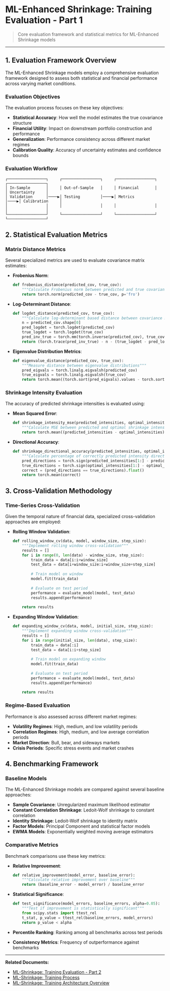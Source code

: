 # ML-Enhanced Shrinkage: Training Evaluation - Part 1

> Core evaluation framework and statistical metrics for ML-Enhanced Shrinkage models

---

## 1. Evaluation Framework Overview

The ML-Enhanced Shrinkage models employ a comprehensive evaluation framework designed to assess both statistical and financial performance across varying market conditions.

### Evaluation Objectives

The evaluation process focuses on these key objectives:

* **Statistical Accuracy**: How well the model estimates the true covariance structure
* **Financial Utility**: Impact on downstream portfolio construction and performance
* **Generalization**: Performance consistency across different market regimes
* **Calibration Quality**: Accuracy of uncertainty estimates and confidence bounds

### Evaluation Workflow

```
┌─────────────────┐     ┌─────────────────┐     ┌─────────────────┐     ┌─────────────────┐
│ In-Sample       │     │ Out-of-Sample   │     │ Financial       │     │ Uncertainty     │
│ Validation      │────▶│ Testing         │────▶│ Metrics         │────▶│ Calibration     │
│                 │     │                 │     │                 │     │                 │
└─────────────────┘     └─────────────────┘     └─────────────────┘     └─────────────────┘
```

## 2. Statistical Evaluation Metrics

### Matrix Distance Metrics

Several specialized metrics are used to evaluate covariance matrix estimates:

* **Frobenius Norm**: 
  ```python
  def frobenius_distance(predicted_cov, true_cov):
      """Calculate Frobenius norm between predicted and true covariance matrices"""
      return torch.norm(predicted_cov - true_cov, p='fro')
  ```

* **Log-Determinant Distance**:
  ```python
  def logdet_distance(predicted_cov, true_cov):
      """Calculate log-determinant based distance between covariance matrices"""
      n = predicted_cov.shape[0]
      pred_logdet = torch.logdet(predicted_cov)
      true_logdet = torch.logdet(true_cov)
      pred_inv_true = torch.mm(torch.inverse(predicted_cov), true_cov)
      return (torch.trace(pred_inv_true) - n - (true_logdet - pred_logdet))
  ```

* **Eigenvalue Distribution Metrics**:
  ```python
  def eigenvalue_distance(predicted_cov, true_cov):
      """Measure distance between eigenvalue distributions"""
      pred_eigvals = torch.linalg.eigvalsh(predicted_cov)
      true_eigvals = torch.linalg.eigvalsh(true_cov)
      return torch.mean((torch.sort(pred_eigvals).values - torch.sort(true_eigvals).values)**2)
  ```

### Shrinkage Intensity Evaluation

The accuracy of predicted shrinkage intensities is evaluated using:

* **Mean Squared Error**:
  ```python
  def shrinkage_intensity_mse(predicted_intensities, optimal_intensities):
      """Calculate MSE between predicted and optimal shrinkage intensities"""
      return torch.mean((predicted_intensities - optimal_intensities)**2)
  ```

* **Directional Accuracy**:
  ```python
  def shrinkage_directional_accuracy(predicted_intensities, optimal_intensities):
      """Calculate percentage of correctly predicted intensity directions"""
      pred_directions = torch.sign(predicted_intensities[1:] - predicted_intensities[:-1])
      true_directions = torch.sign(optimal_intensities[1:] - optimal_intensities[:-1])
      correct = (pred_directions == true_directions).float()
      return torch.mean(correct)
  ```

## 3. Cross-Validation Methodology

### Time-Series Cross-Validation

Given the temporal nature of financial data, specialized cross-validation approaches are employed:

* **Rolling Window Validation**:
  ```python
  def rolling_window_cv(data, model, window_size, step_size):
      """Implement rolling window cross-validation"""
      results = []
      for i in range(0, len(data) - window_size, step_size):
          train_data = data[i:i+window_size]
          test_data = data[i+window_size:i+window_size+step_size]
          
          # Train model on window
          model.fit(train_data)
          
          # Evaluate on test period
          performance = evaluate_model(model, test_data)
          results.append(performance)
      
      return results
  ```

* **Expanding Window Validation**:
  ```python
  def expanding_window_cv(data, model, initial_size, step_size):
      """Implement expanding window cross-validation"""
      results = []
      for i in range(initial_size, len(data), step_size):
          train_data = data[:i]
          test_data = data[i:i+step_size]
          
          # Train model on expanding window
          model.fit(train_data)
          
          # Evaluate on test period
          performance = evaluate_model(model, test_data)
          results.append(performance)
      
      return results
  ```

### Regime-Based Evaluation

Performance is also assessed across different market regimes:

* **Volatility Regimes**: High, medium, and low volatility periods
* **Correlation Regimes**: High, medium, and low average correlation periods
* **Market Direction**: Bull, bear, and sideways markets
* **Crisis Periods**: Specific stress events and market crashes

## 4. Benchmarking Framework

### Baseline Models

The ML-Enhanced Shrinkage models are compared against several baseline approaches:

* **Sample Covariance**: Unregularized maximum likelihood estimator
* **Constant Correlation Shrinkage**: Ledoit-Wolf shrinkage to constant correlation
* **Identity Shrinkage**: Ledoit-Wolf shrinkage to identity matrix
* **Factor Models**: Principal Component and statistical factor models
* **EWMA Models**: Exponentially weighted moving average estimators

### Comparative Metrics

Benchmark comparisons use these key metrics:

* **Relative Improvement**:
  ```python
  def relative_improvement(model_error, baseline_error):
      """Calculate relative improvement over baseline"""
      return (baseline_error - model_error) / baseline_error
  ```

* **Statistical Significance**:
  ```python
  def test_significance(model_errors, baseline_errors, alpha=0.05):
      """Test if improvement is statistically significant"""
      from scipy.stats import ttest_rel
      t_stat, p_value = ttest_rel(baseline_errors, model_errors)
      return p_value < alpha
  ```

* **Percentile Ranking**: Ranking among all benchmarks across test periods
* **Consistency Metrics**: Frequency of outperformance against benchmarks

---

**Related Documents:**
* [ML-Shrinkage: Training Evaluation - Part 2](./ml-shrinkage-training-evaluation-part2.md)
* [ML-Shrinkage: Training Process](./ml-shrinkage-training-process.md)
* [ML-Shrinkage: Training Architecture Overview](./ml-shrinkage-training-architecture-overview.md)